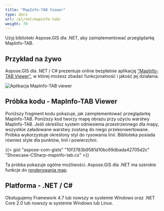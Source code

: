 ```yaml
---
title: "MapInfo-TAB Viewer"
type: docs
url: /pl/net/mapinfo-tab/
weight: 70
---
```


Użyj biblioteki Aspose.GIS dla .NET, aby zaimplementować przeglądarkę MapInfo-TAB.

## **Przykład na żywo**

Aspose.GIS dla .NET / C# prezentuje online bezpłatnie aplikację ["MapInfo-TAB Viewer"](https://products.aspose.app/gis/viewer/mapinfo-tab), w której możesz zbadać funkcjonalność i jakość jej działania.

![Aplikacja MapInfo-TAB viewer](viewer.png)

## **Próbka kodu - MapInfo-TAB Viewer**

Poniższy fragment kodu pokazuje, jak zaimplementować przeglądarkę MapInfo-TAB. Poniższy kod tworzy mapę obrazu przy użyciu warstwy MapInfo-TAB. Jeśli określisz system odniesienia przestrzennego dla mapy, wszystkie załadowane warstwy zostaną do niego przekonwertowane.
Próbka wykorzystuje określony styl do rysowania linii. Biblioteka posiada również style dla punktów, linii i powierzchni.

{{< gist "aspose-com-gists" "10f3783b9581d10bc69dbada42705d2c" "Showcase-CSharp-mapinfo-tab.cs" >}}

Ta próbka pokazuje ogólne możliwości. Aspose.GIS dla .NET ma szerokie funkcje do [renderowania map](https://docs.aspose.com/gis/net/map-rendering/).

## **Platforma - .NET / C#**

Obsługujemy Framework 4.7 lub nowszy w systemie Windows oraz .NET Core 2.0 lub nowszy w systemie Windows lub Linux.
